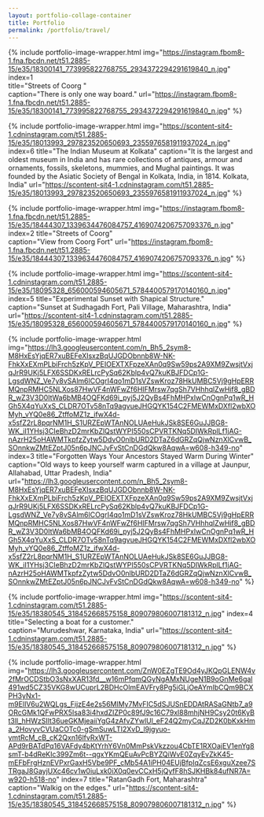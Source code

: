 ```yaml
---
layout: portfolio-collage-container
title: Portfolio
permalink: /portfolio/travel/
---
```


{% include portfolio-image-wrapper.html 
		img="https://instagram.fbom8-1.fna.fbcdn.net/t51.2885-15/e35/18300141_773995822768755_2934372294291619840_n.jpg"	
            index=1		
            title="Streets of Coorg "            
            caption="There is only one way board." 
            url="https://instagram.fbom8-1.fna.fbcdn.net/t51.2885-15/e35/18300141_773995822768755_2934372294291619840_n.jpg" %}



{% include portfolio-image-wrapper.html 
            img="https://scontent-sit4-1.cdninstagram.com/t51.2885-15/e35/18013993_297823520650693_2355976581911937024_n.jpg"
            index=6
            title="The Indian Museum at Kolkata"
            caption="It is the largest and oldest museum in India and has rare collections of antiques, armour and ornaments, fossils, skeletons, mummies, and Mughal paintings. It was founded by the Asiatic Society of Bengal in Kolkata, India, in 1814. Kolkata, India" 
            url="https://scontent-sit4-1.cdninstagram.com/t51.2885-15/e35/18013993_297823520650693_2355976581911937024_n.jpg" %}
            
{% include portfolio-image-wrapper.html 
		img="https://instagram.fbom8-1.fna.fbcdn.net/t51.2885-15/e35/18444307_1339634476084757_4169074206757093376_n.jpg"
            index=2
            title="Streets of Coorg"            
            caption="View from Coorg Fort" 
			url="https://instagram.fbom8-1.fna.fbcdn.net/t51.2885-15/e35/18444307_1339634476084757_4169074206757093376_n.jpg" %}


{% include portfolio-image-wrapper.html 
            img="https://scontent-sit4-1.cdninstagram.com/t51.2885-15/e35/18095328_656000594605671_5784400579170140160_n.jpg"
            index=5
            title="Experimental Sunset with Shapical Structure."
            caption="Sunset at Sudhagadh Fort, Pali Village, Maharashtra, India" 
            url="https://scontent-sit4-1.cdninstagram.com/t51.2885-15/e35/18095328_656000594605671_5784400579170140160_n.jpg" %}

{% include portfolio-image-wrapper.html 
            img="https://lh3.googleusercontent.com/n_Bh5_2sym8-M8HxEsYjqER7xuBEFeXIsxzBqUJGDObnnb8W-NK-FhkXxEXmPLbiFrch5zKpV_PEIOEXTXFpzeXAn0q9Sw59ps2A9XM9ZwsjtVxjqJrR9UKj5LFX6SSDKxRELrcPySq62Kblp4vQ7kuKBJFDCp1G-LgsdWNZ_Ve7y8vSAlm6lCOgrI4qo1mD1sVZswKroz78HkUMBC5Vj9gHpERRMQnpRMHC5NLXos87HwVF4nWFwZf6HIFMrsw7qgSh7VHhhqlZwHif8_gBDR_wZ3V3D0ItWa6bMB4OQFKd69i_pyj5J2QyBs4FhMHPxIwCnOgnPq1wR_HGh5X4qYuXxS_CLDR7OTv58nTq9agvueJHGQYK154C2FMEWMxDXfl2wbXOMyh_vYQ0e86_ZtffoMZ1z_ifwX4d-x5sfZ2rL8pqrNM1H_S1URZEpWTAnNOLUAeHukJSk8SE6GuJJBG8-WK_iI1YHsj3CIeBhzD2mrKbZlQstWYPI550sCPVRTKNq5DIWkRplLf1jAG-nAzrH25oHAWMTkpfzZytw5DdvO0nlbURD2DTaZ6dGRZqQjwNznXlCvwB_SOnnkwZMtEZptJ05n6pJNCJvFvStCnDGdQkw8AqwA=w608-h349-no"
            index=3
            title="Forgotten Ways Your Ancestors Stayed Warm During Winter"
            caption="Old ways to keep yourself warm captured in a village at Jaunpur, Allahabad, Uttar Pradesh, India"
            url="https://lh3.googleusercontent.com/n_Bh5_2sym8-M8HxEsYjqER7xuBEFeXIsxzBqUJGDObnnb8W-NK-FhkXxEXmPLbiFrch5zKpV_PEIOEXTXFpzeXAn0q9Sw59ps2A9XM9ZwsjtVxjqJrR9UKj5LFX6SSDKxRELrcPySq62Kblp4vQ7kuKBJFDCp1G-LgsdWNZ_Ve7y8vSAlm6lCOgrI4qo1mD1sVZswKroz78HkUMBC5Vj9gHpERRMQnpRMHC5NLXos87HwVF4nWFwZf6HIFMrsw7qgSh7VHhhqlZwHif8_gBDR_wZ3V3D0ItWa6bMB4OQFKd69i_pyj5J2QyBs4FhMHPxIwCnOgnPq1wR_HGh5X4qYuXxS_CLDR7OTv58nTq9agvueJHGQYK154C2FMEWMxDXfl2wbXOMyh_vYQ0e86_ZtffoMZ1z_ifwX4d-x5sfZ2rL8pqrNM1H_S1URZEpWTAnNOLUAeHukJSk8SE6GuJJBG8-WK_iI1YHsj3CIeBhzD2mrKbZlQstWYPI550sCPVRTKNq5DIWkRplLf1jAG-nAzrH25oHAWMTkpfzZytw5DdvO0nlbURD2DTaZ6dGRZqQjwNznXlCvwB_SOnnkwZMtEZptJ05n6pJNCJvFvStCnDGdQkw8AqwA=w608-h349-no" %}


{% include portfolio-image-wrapper.html 
            img="https://scontent-sit4-1.cdninstagram.com/t51.2885-15/e35/18380545_318452668575158_809079806007181312_n.jpg"
            index=4
            title="Selecting a boat for a customer."            
            caption="Murudeshwar, Karnataka, India" 
            url="https://scontent-sit4-1.cdninstagram.com/t51.2885-15/e35/18380545_318452668575158_809079806007181312_n.jpg" %}


{% include portfolio-image-wrapper.html 
            img="https://lh3.googleusercontent.com/ZnW0EZgTE9Od4yJKQpGLENW4v2fMrOCDStbO3sNxXAR13fd__w16mPfqmQGyNgAMxNUgeN1B9oGnMe6gal491wd5CZ35VKG8wUCuprL2BDHcOlmEAVFry8Pg5iGLjOeAYmIbCQm9BCXPH3yNx1-m9ElIV6u2WQLgs_FijzE4e2s56MlMy7MvFIC5dSJUSnEDDAtRASaGNtb7_a9ORcGMk1QFwPRX5Isa83i4hxdZIZP0c89fJ9c16C79xl88mhjNH9Csy20t6KyBt3lI_hHWzSIlt36ueGKMjeaiiYgG4zAfvZYwlUl_eF24Q2myCqJZD2K0bKxkHma_2HovyvCVUaCOTc0-gSmSuwLTI2XvD_l9jgyuo-ymtRcM_cB_cK2Qxn16lfvRxWT-APd9rBATdPq16VAFdy4bKtYrhY6Vn0MmPskVkzzou4CbTE1RXOajEV1enYg8smT-b4dReKIc399Zm6t--qgxYKmQEuAvPcBYZQiWvE0ZqyEvZkK45-mEFbFrgHznEVPxrGaxH5Vbe9PF_cMb54A1iPH04EUjBfpIqZcsE6xguXzee7STRgaJ8GayjUXc46cv1w0iuLxk0iX0q0evCCxH5jQyfF8hSJKHBk84ufNR7A=w920-h518-no"
            index=7
            title="RatanGadh Fort, Maharashtra"
            caption="Walkig on the edges." 
            url="https://scontent-sit4-1.cdninstagram.com/t51.2885-15/e35/18380545_318452668575158_809079806007181312_n.jpg" %}

